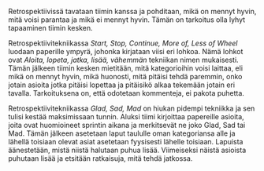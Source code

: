 Retrospektiivissä tavataan tiimin kanssa ja pohditaan, mikä on mennyt hyvin, mitä voisi parantaa ja mikä ei mennyt hyvin. Tämän on tarkoitus olla lyhyt tapaaminen tiimin kesken.

Retrospektiivitekniikassa _Start, Stop, Continue, More of, Less of Wheel_ luodaan paperille ympyrä, johonka kirjataan viisi eri lohkoa. Nämä lohkot ovat _Aloita, lopeta, jatka, lisää, vähemmän_ tekniikan nimen mukaisesti.
Tämän jälkeen tiimin kesken mietitään, mitä kategorioihin voisi laittaa, eli mikä on mennyt hyvin, mikä huonosti, mitä pitäisi tehdä paremmin, onko jotain asioita jotka pitäisi lopettaa ja pitäisikö alkaa tekemään jotain eri tavalla.
Tarkoituksena on, että odotetaan kommenteja, ei pakota puhetta.

Retrospektiivitekniikassa _Glad, Sad, Mad_ on hiukan pidempi tekniikka ja sen tulisi kestää maksimissaan tunnin. Aluksi tiimi kirjoittaa papereille asioita, joita ovat huomioineet sprintin aikana ja merkitsevät ne joko Glad, Sad tai Mad.
Tämän jälkeen asetetaan laput taululle oman kategoriansa alle ja lähellä toisiaan olevat asiat asetetaan fyysisesti lähelle toisiaan. Lapuista äänestetään, mistä niistä halutaan puhua lisää. Viimeiseksi näistä asioista puhutaan lisää ja etsitään ratkaisuja, mitä tehdä jatkossa.
